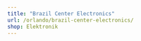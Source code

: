 ```yaml
---
title: "Brazil Center Electronics"
url: /orlando/brazil-center-electronics/
shop: Elektronik
---
```


